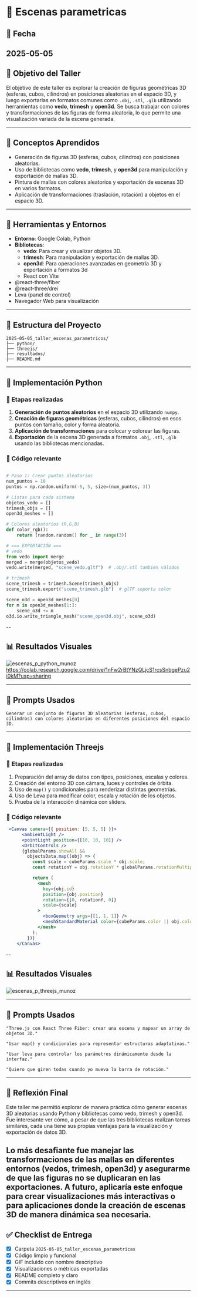 # 🧪 Escenas parametricas

## 📅 Fecha
2025-05-05
---

## 🎯 Objetivo del Taller

El objetivo de este taller es explorar la creación de figuras geométricas 3D (esferas, cubos, cilindros) en posiciones aleatorias en el espacio 3D, y luego exportarlas en formatos comunes como `.obj`, `.stl`, `.glb` utilizando herramientas como **vedo**, **trimesh** y **open3d**. Se busca trabajar con colores y transformaciones de las figuras de forma aleatoria, lo que permite una visualización variada de la escena generada.

---

## 🧠 Conceptos Aprendidos

- Generación de figuras 3D (esferas, cubos, cilindros) con posiciones aleatorias.
- Uso de bibliotecas como **vedo**, **trimesh**, y **open3d** para manipulación y exportación de mallas 3D.
- Pintura de mallas con colores aleatorios y exportación de escenas 3D en varios formatos.
- Aplicación de transformaciones (traslación, rotación) a objetos en el espacio 3D.

---

## 🔧 Herramientas y Entornos

- **Entorno**: Google Colab, Python
- **Bibliotecas**:
  - **vedo**: Para crear y visualizar objetos 3D.
  - **trimesh**: Para manipulación y exportación de mallas 3D.
  - **open3d**: Para operaciones avanzadas en geometría 3D y exportación a formatos 3d
  - React con Vite
- @react-three/fiber
- @react-three/drei
- Leva (panel de control)
- Navegador Web para visualización

---

## 📁 Estructura del Proyecto
```
2025-05-05_taller_escenas_parametricos/
├── python/
├── threejs/               
├── resultados/         
├── README.md
```
---

## 🧪 Implementación Python

### 🔹 Etapas realizadas
1. **Generación de puntos aleatorios** en el espacio 3D utilizando `numpy`.
2. **Creación de figuras geométricas** (esferas, cubos, cilindros) en esos puntos con tamaño, color y forma aleatoria.
3. **Aplicación de transformaciones** para colocar y colorear las figuras.
4. **Exportación** de la escena 3D generada a formatos `.obj`, `.stl`, `.glb` usando las bibliotecas mencionadas.

### 🔹 Código relevante

```python

# Paso 1: Crear puntos aleatorios
num_puntos = 10
puntos = np.random.uniform(-5, 5, size=(num_puntos, 3))

# Listas para cada sistema
objetos_vedo = []
trimesh_objs = []
open3d_meshes = []

# Colores aleatorios (R,G,B)
def color_rgb():
    return [random.random() for _ in range(3)]

# === EXPORTACIÓN ===
# vedo
from vedo import merge
merged = merge(objetos_vedo)
vedo.write(merged, "scene_vedo.gltf")  # .obj/.stl también válidos

# trimesh
scene_trimesh = trimesh.Scene(trimesh_objs)
scene_trimesh.export("scene_trimesh.glb")  # glTF soporta color

scene_o3d = open3d_meshes[0]
for m in open3d_meshes[1:]:
    scene_o3d += m
o3d.io.write_triangle_mesh("scene_open3d.obj", scene_o3d) 
```
--

## 📊 Resultados Visuales

![escenas_p_python_munoz](https://github.com/user-attachments/assets/69a741a0-d889-4403-8376-945646261d0a)
https://colab.research.google.com/drive/1nFw2rBtYNzQLjcS1rcsSnbgePzu2i0kM?usp=sharing

---

## 🧩 Prompts Usados

```text
Generar un conjunto de figuras 3D aleatorias (esferas, cubos, cilindros) con colores aleatorios en diferentes posiciones del espacio 3D.
```
---

## 🧪 Implementación Threejs

### 🔹 Etapas realizadas
1. Preparación del array de datos con tipos, posiciones, escalas y colores.
2. Creación del entorno 3D con cámara, luces y controles de órbita.
3. Uso de `map()` y condicionales para renderizar distintas geometrías.
4. Uso de Leva para modificar color, escala y rotación de los objetos.
5. Prueba de la interacción dinámica con sliders.

### 🔹 Código relevante

```jsx
 <Canvas camera={{ position: [5, 5, 5] }}>
      <ambientLight />
      <pointLight position={[10, 10, 10]} />
      <OrbitControls />
      {globalParams.showAll &&
        objectsData.map((obj) => {
          const scale = cubeParams.scale * obj.scale;
          const rotationY = obj.rotationY * globalParams.rotationMultiplier;

          return (
            <mesh
              key={obj.id}
              position={obj.position}
              rotation={[0, rotationY, 0]}
              scale={scale}
            >
              <boxGeometry args={[1, 1, 1]} />
              <meshStandardMaterial color={cubeParams.color || obj.color} />
            </mesh>
          );
        })}
    </Canvas>
```
--

## 📊 Resultados Visuales

![escenas_p_threejs_munoz](https://github.com/user-attachments/assets/b452ec2c-ccea-4345-b11a-d0214546661e)

---

## 🧩 Prompts Usados

```text
"Three.js con React Three Fiber: crear una escena y mapear un array de objetos 3D."

"Usar map() y condicionales para representar estructuras adaptativas."

"Usar leva para controlar los parámetros dinámicamente desde la interfaz."

"Quiero que giren todas cuando yo mueva la barra de rotación."
```
---
## 💬 Reflexión Final

Este taller me permitió explorar de manera práctica cómo generar escenas 3D aleatorias usando Python y bibliotecas como vedo, trimesh y open3d. Fue interesante ver cómo, a pesar de que las tres bibliotecas realizan tareas similares, cada una tiene sus propias ventajas para la visualización y exportación de datos 3D.

Lo más desafiante fue manejar las transformaciones de las mallas en diferentes entornos (vedos, trimesh, open3d) y asegurarme de que las figuras no se duplicaran en las exportaciones. A futuro, aplicaría este enfoque para crear visualizaciones más interactivas o para aplicaciones donde la creación de escenas 3D de manera dinámica sea necesaria.
---

## ✅ Checklist de Entrega

- [x] Carpeta `2025-05-05_taller_escenas_parametricas`
- [x] Código limpio y funcional
- [x] GIF incluido con nombre descriptivo
- [x] Visualizaciones o métricas exportadas
- [x] README completo y claro
- [x] Commits descriptivos en inglés

---
